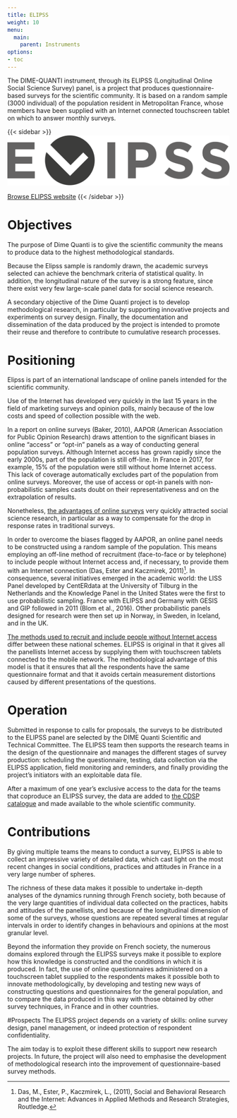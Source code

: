 ```yaml
---
title: ELIPSS
weight: 10
menu:
  main:
    parent: Instruments
options:
- toc
---
```


The DIME-QUANTI instrument, through its ELIPSS (Longitudinal Online Social Science Survey) panel, is a project that produces questionnaire-based surveys for the scientific community. It is based on a random sample (3000 individual) of the population resident in Metropolitan France, whose members have been supplied with an Internet connected touchscreen tablet on which to answer monthly surveys.

{{< sidebar >}}
![](/img/instruments/logos_instruments-ELIPSS.svg)

[Browse ELIPSS website](http://quanti.dime-shs.sciences-po.fr/fr/)
{{< /sidebar >}}

# Objectives
The purpose of Dime Quanti is to give the scientific community the means to produce data to the highest methodological standards.

Because the Elipss sample is randomly drawn, the academic surveys selected can achieve the benchmark criteria of statistical quality. In addition, the longitudinal nature of the survey is a strong feature, since there exist very few large-scale panel data for social science research.

A secondary objective of the Dime Quanti project is to develop methodological research, in particular by supporting innovative projects and experiments on survey design.
Finally, the documentation and dissemination of the data produced by the project is intended to promote their reuse and therefore to contribute to cumulative research processes.


# Positioning
Elipss is part of an international landscape of online panels intended for the scientific community.

Use of the Internet has developed very quickly in the last 15 years in the field of marketing surveys and opinion polls, mainly because of the low costs and speed of collection possible with the web.

In a report on online surveys (Baker, 2010), AAPOR (American Association for Public Opinion Research) draws attention to the significant biases in online “access” or “opt-in” panels as a way of conducting general population surveys. Although Internet access has grown rapidly since the early 2000s, part of the population is still off-line. In France in 2017, for example, 15% of the population were still without home Internet access. This lack of coverage automatically excludes part of the population from online surveys. Moreover, the use of access or opt-in panels with non-probabilistic samples casts doubt on their representativeness and on the extrapolation of results.

Nonetheless, [the advantages of online surveys](http://quanti.dime-shs.sciences-po.fr/fr/les-origines/) very quickly attracted social science research, in particular as a way to compensate for the drop in response rates in traditional surveys.

In order to overcome the biases flagged by AAPOR, an online panel needs to be constructed using a random sample of the population. This means employing an off-line method of recruitment (face-to-face or by telephone) to include people without Internet access and, if necessary, to provide them with an Internet connection (Das, Ester and Kaczmirek, 2011)[^2]. In consequence, several initiatives emerged in the academic world: the LISS Panel developed by  CentERdata at the University of Tilburg in the Netherlands and the Knowledge Panel in the United States were the first to use probabilistic sampling. France with ELIPSS and Germany with GESIS and GIP followed in 2011 (Blom et al., 2016). Other probabilistic panels designed for research were then set up in Norway, in Sweden, in Iceland, and in the UK.

[The methods used to recruit and include people without Internet access](http://quanti.dime-shs.sciences-po.fr/fr/les-origines/#510) differ between these national schemes. ELIPSS is original in that it gives all the panellists Internet access by supplying them with touchscreen tablets connected to the mobile network. The methodological advantage of this model is that it ensures that all the respondents have the same questionnaire format and that it avoids certain measurement distortions caused by different presentations of the questions.

# Operation
Submitted in response to calls for proposals, the surveys to be distributed to the ELIPSS panel are selected by the DIME Quanti Scientific and Technical Committee. The ELIPSS team then supports the research teams in the design of the questionnaire and manages the different stages of survey production: scheduling the questionnaire, testing, data collection via the ELIPSS application, field monitoring and reminders, and finally providing the project’s initiators with an exploitable data file.

After a maximum of one year’s exclusive access to the data for the teams that coproduce an ELIPSS survey, the data are added to [the CDSP catalogue](https://cdsp.sciences-po.fr/fr/ressources-en-ligne/?0=subject__libel-ELIPSS) and made available to the whole scientific community.

# Contributions
By giving multiple teams the means to conduct a survey, ELIPSS is able to collect an impressive variety of detailed data, which cast light on the most recent changes in social conditions, practices and attitudes in France in a very large number of spheres.

The richness of these data makes it possible to undertake in-depth analyses of the dynamics running through French society, both because of the very large quantities of individual data collected on the practices, habits and attitudes of the panellists, and because of the longitudinal dimension of some of the surveys, whose questions are repeated several times at regular intervals in order to identify changes in behaviours and opinions at the most granular level.

Beyond the information they provide on French society, the numerous domains explored through the ELIPSS surveys make it possible to explore how this knowledge is constructed and the conditions in which it is produced. In fact, the use of online questionnaires administered on a touchscreen tablet supplied to the respondents makes it possible both to innovate methodologically, by developing and testing new ways of constructing questions and questionnaires for the general population, and to compare the data produced in this way with those obtained by other survey techniques, in France and in other countries.

#Prospects
The ELIPSS project depends on a variety of skills: online survey design, panel management, or indeed protection of respondent confidentiality.

The aim today is to exploit these different skills to support new research projects.
In future, the project will also need to emphasise the development of methodological research into the improvement of questionnaire-based survey methods.

[^0]: Un panel est un ensemble d’individus qui, dans le cadre d’une étude spécifique, sera interrogé à plusieurs reprises et dont il est possible de suivre l’évolution des opinions et comportements. Le baromètre, même s’il est répété dans le temps, interrogera des personnes différentes à chaque administration.
[^1]: Baker, R., Blumberg, S. J., Brick, J. M., Couper, M. P., Courtright, M., Dennis, J. M.…Zahs, D. (2010). Research synthesis: AAPOR report on online panels. Public Opinion Quarterly, 74, 711–781
[^2]: Das, M., Ester, P., Kaczmirek, L., (2011), Social and Behavioral Research and the Internet: Advances in Applied Methods and Research Strategies, Routledge.
[^4]: Blom A., Bosnjak M., Cornilleau A., Cousteaux A.-S., Das M., Douhou S., Krieger U. (2016), "A Comparison of Four Probability-Based Online and Mixed-Mode Panels in Europe", Social Science Computer Review, vol.34, n°1, p.8-25
